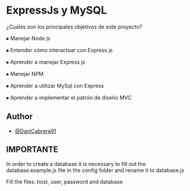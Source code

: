 
# ExpressJs y MySQL 

¿Cuáles son los principales objetivos de este proyecto?

⦁ Manejar Node js

⦁ Entender cómo interactuar con Express js

⦁ Aprender a manejar Express js

⦁ Manejar NPM

⦁ Aprender a utilizar MySql con Express

⦁ Aprender a implementar el patrón de diseño MVC


## Author

- [@DaniCabrera91](https://github.com/DaniCabrera91)


## IMPORTANTE
In order to create a database it is necessary to fill out the database.example.js file in the config folder and rename it to database.js

Fill the files: host, user, password and database
